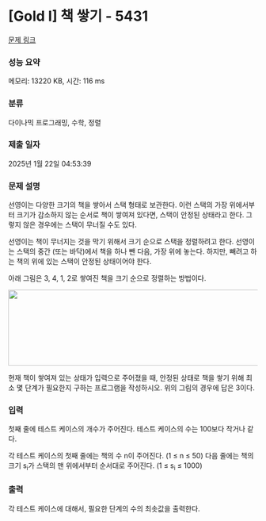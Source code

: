 # [Gold I] 책 쌓기 - 5431 

[문제 링크](https://www.acmicpc.net/problem/5431) 

### 성능 요약

메모리: 13220 KB, 시간: 116 ms

### 분류

다이나믹 프로그래밍, 수학, 정렬

### 제출 일자

2025년 1월 22일 04:53:39

### 문제 설명

<p>선영이는 다양한 크기의 책을 쌓아서 스택 형태로 보관한다. 이런 스택의 가장 위에서부터 크기가 감소하지 않는 순서로 책이 쌓여져 있다면, 스택이 안정된 상태라고 한다. 그렇지 않은 경우에는 스택이 무너질 수도 있다.</p>

<p>선영이는 책이 무너지는 것을 막기 위해서 크기 순으로 스택을 정렬하려고 한다. 선영이는 스택의 중간 (또는 바닥)에서 책을 하나 뺀 다음, 가장 위에 놓는다. 하지만, 빼려고 하는 책의 위에 있는 스택이 안정된 상태이어야 한다.</p>

<p>아래 그림은 3, 4, 1, 2로 쌓여진 책을 크기 순으로 정렬하는 방법이다.</p>

<p><img alt="" src="https://www.acmicpc.net/upload/images/stackbook.png" style="height:153px; width:572px"></p>

<p>현재 책이 쌓여져 있는 상태가 입력으로 주어졌을 때, 안정된 상태로 책을 쌓기 위해 최소 몇 단계가 필요한지 구하는 프로그램을 작성하시오. 위의 그림의 경우에 답은 3이다.</p>

### 입력 

 <p>첫째 줄에 테스트 케이스의 개수가 주어진다. 테스트 케이스의 수는 100보다 작거나 같다.</p>

<p>각 테스트 케이스의 첫째 줄에는 책의 수 n이 주어진다. (1 ≤ n ≤ 50) 다음 줄에는 책의 크기 s<sub>i</sub>가 스택의 맨 위에서부터 순서대로 주어진다. (1 ≤ s<sub>i</sub> ≤ 1000)</p>

### 출력 

 <p>각 테스트 케이스에 대해서, 필요한 단계의 수의 최솟값을 출력한다.</p>

